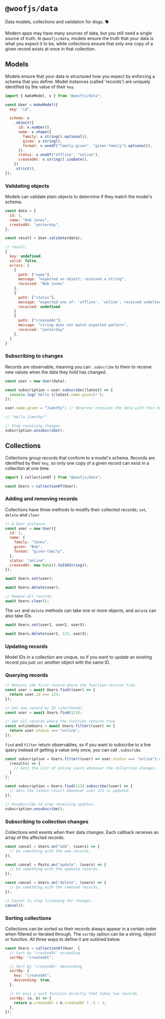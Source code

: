 # `@woofjs/data`

Data models, collections and validation for dogs. 🐕

Modern apps may have many sources of data, but you still need a single source of truth. In `@woofjs/data`, models ensure the truth that your data is what you expect it to be, while collections ensure that only one copy of a given record exists at once in that collection.

## Models

Models ensure that your data is structured how you expect by enforcing a schema that you define. Model instances (called 'records') are uniquely identified by the value of their `key`.

```js
import { makeModel, v } from "@woofjs/data";

const User = makeModel({
  key: "id",

  schema: v
    .object({
      id: v.number(),
      name: v.shape({
        family: v.string().optional(),
        given: v.string(),
        format: v.oneOf("family-given", "given-family").optional(),
      }),
      status: v.oneOf("offline", "online"),
      createdAt: v.string().isoDate(),
    })
    .strict(),
});
```

### Validating objects

Models can validate plain objects to determine if they match the model's schema.

```js
const data = {
  id: 1,
  name: "Bob Jones",
  createdAt: "yesterday",
};

const result = User.validate(data);

// result:
{
  key: undefined,
  valid: false,
  errors: [
    {
      path: ["name"],
      message: "expected an object; received a string",
      received: "Bob Jones"
    },
    {
      path: ["status"],
      message: "expected one of: 'offline', 'online'; received undefined",
      received: undefined
    }
    {
      path: ["createdAt"],
      message: "string does not match expected pattern",
      received: "yesterday"
    },
  ]
}
```

### Subscribing to changes

Records are observable, meaning you can `.subscribe` to them to receive new values when the data they hold has changed.

```js
const user = new User(data);

const subscription = user.subscribe((latest) => {
  console.log(`Hello ${latest.name.given}!`);
});

user.name.given = "Jimothy"; // Observer receives the data with this new name.

// "Hello Jimothy!"

// Stop receiving changes
subscription.unsubscribe();
```

## Collections

Collections group records that conform to a model's schema. Records are identified by their `key`, so only one copy of a given record can exist in a collection at one time.

```js
import { collectionOf } from "@woofjs/data";

const Users = collectionOf(User);
```

### Adding and removing records

Collections have three methods to modify their collected records; `set`, `delete` and `clear`.

```js
// A User instance.
const user = new User({
  id: 1,
  name: {
    family: "Jones",
    given: "Bob",
    format: "given-family",
  },
  status: "online",
  createdAt: new Date().toISOString(),
});

await Users.set(user);

await Users.delete(user);

// Remove all records.
await Users.clear();
```

The `set` and `delete` methods can take one or more objects, and `delete` can also take IDs.

```js
await Users.set(user1, user2, user3);

await Users.delete(user1, 123, user3);
```

### Updating records

Model IDs in a collection are unique, so if you want to update an existing record you just `set` another object with the same ID.

### Querying records

```js
// Returns the first record where the function returns true.
const user = await Users.find((user) => {
  return user.id === 123;
});

// Get one record by ID (shorthand).
const user = await Users.find(123);

// Get all records where the function returns true.
const onlineUsers = await Users.filter((user) => {
  return user.status === "online";
});
```

`find` and `filter` return observables, so if you want to subscribe to a live query instead of getting a value only once, you can call `.subscribe`.

```js
const subscription = Users.filter((user) => user.status === "online").subscribe(
  (results) => {
    // Gets the list of online users whenever the collection changes.
  }
);

const subscription = Users.find(123).subscribe((user) => {
  // Gets the latest result whenever user 123 is updated.
});

// Unsubscribe to stop receiving updates.
subscription.unsubscribe();
```

### Subscribing to collection changes

Collections emit events when their data changes. Each callback receives an array of the affected records.

```js
const cancel = Users.on("add", (users) => {
  // Do something with the new records.
});

const cancel = Posts.on("update", (users) => {
  // Do something with the updated records.
});

const cancel = Users.on("delete", (users) => {
  // Do something with the removed records.
});

// Cancel to stop listening for changes.
cancel();
```

### Sorting collections

Collections can be sorted so their records always appear in a certain order when filtered or iterated through. The `sortBy` option can be a string, object or function. All three ways to define it are outlined below.

```js
const Users = collectionOf(User, {
  // Sort by 'createdAt' ascending
  sortBy: "createdAt",

  // Sort by 'createdAt' descending
  sortBy: {
    key: "createdAt",
    descending: true,
  },

  // Or pass a sort function directly that takes two records.
  sortBy: (a, b) => {
    return a.createdAt < b.createdAt ? -1 : 1;
  },
});
```
